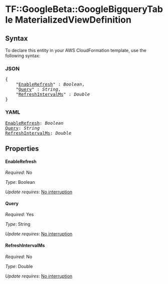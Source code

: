 # TF::GoogleBeta::GoogleBigqueryTable MaterializedViewDefinition

## Syntax

To declare this entity in your AWS CloudFormation template, use the following syntax:

### JSON

<pre>
{
    "<a href="#enablerefresh" title="EnableRefresh">EnableRefresh</a>" : <i>Boolean</i>,
    "<a href="#query" title="Query">Query</a>" : <i>String</i>,
    "<a href="#refreshintervalms" title="RefreshIntervalMs">RefreshIntervalMs</a>" : <i>Double</i>
}
</pre>

### YAML

<pre>
<a href="#enablerefresh" title="EnableRefresh">EnableRefresh</a>: <i>Boolean</i>
<a href="#query" title="Query">Query</a>: <i>String</i>
<a href="#refreshintervalms" title="RefreshIntervalMs">RefreshIntervalMs</a>: <i>Double</i>
</pre>

## Properties

#### EnableRefresh

_Required_: No

_Type_: Boolean

_Update requires_: [No interruption](https://docs.aws.amazon.com/AWSCloudFormation/latest/UserGuide/using-cfn-updating-stacks-update-behaviors.html#update-no-interrupt)

#### Query

_Required_: Yes

_Type_: String

_Update requires_: [No interruption](https://docs.aws.amazon.com/AWSCloudFormation/latest/UserGuide/using-cfn-updating-stacks-update-behaviors.html#update-no-interrupt)

#### RefreshIntervalMs

_Required_: No

_Type_: Double

_Update requires_: [No interruption](https://docs.aws.amazon.com/AWSCloudFormation/latest/UserGuide/using-cfn-updating-stacks-update-behaviors.html#update-no-interrupt)

